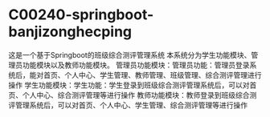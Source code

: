 # C00240-springboot-banjizonghecping
这是一个基于Springboot的班级综合测评管理系统 本系统分为学生功能模块、管理员功能模块以及教师功能模块。 管理员功能模块：管理员功能：管理员登录系统后，能对首页、个人中心、学生管理、教师管理、班级管理、综合测评管理进行操作 学生功能模块：学生功能：学生登录到班级综合测评管理系统后，可以对首页、个人中心、综合测评管理等进行操作 教师功能模块：教师登录到班级综合测评管理系统后，可以对首页、个人中心、学生管理、综合测评管理等进行操作
